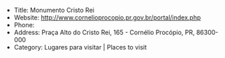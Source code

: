 -  Title: Monumento Cristo Rei
-  Website: http://www.cornelioprocopio.pr.gov.br/portal/index.php
-  Phone:
-  Address: Praça Alto do Cristo Rei, 165 - Cornélio Procópio, PR, 86300-000
-  Category: Lugares para visitar | Places to visit
